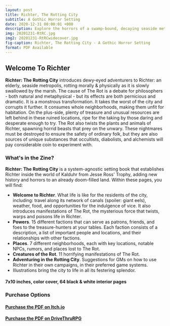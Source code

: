 ```yaml
---
layout: post
title: Richter, The Rotting City
subtitle: A Gothic Horror Setting
date: 2020-12-31 00:00:01 +000
description: Explore the horrors of a swamp-bound, decaying seaside metropolis in this system-agnostic setting book.
img: 20201231-RtRC.jpg
img2: 20201231-RtRCwidecover.jpg
fig-caption: Richter, The Rotting City - A Gothic Horror Setting
format: PDF Available
---
```

## Welcome To Richter
**Richter: The Rotting City** introduces dewy-eyed adventurers to Richter: an elderly, seaside metropolis, rotting morally & physically as it is slowly swallowed by the marsh.
The cause of The Rot is a debate for philosophers - both natural and metaphysical - but its effects are both pernicious and dramatic. It is a monstrous transformation. It takes the worst of the city and corrupts it further. It consumes whole neighborhoods, making them unfit for habitation. On the plus-side, plenty of treasure and unusual resources are left behind in these ruined locations, ripe for the taking by those daring and desperate enough to try.
The Rot also twists the plants and animals of Richter, spawning horrid beasts that prey on the unwary. These nightmares must be destroyed to ensure the safety of ordinary folk, but they are also sources of unique substances that occultists, diabolists, and alchemists will pay considerable coin to experiment with. 
### What's in the Zine?
**Richter: The Rotting City** is a system-agnostic setting book that establishes Richter inside the world of Kalduhr from Jesse Ross' Trophy, adding new history and horrors to an already doom-filled land. Within these pages, you will find:
* **Welcome to Richter**. What life is like for the residents of the city, including: travel along its network of canals (spoiler: giant eels), weather, food, and opportunities for the indulgence of vice. It also introduces manifestations of The Rot, the mysterious force that twists, warps and poisons life in Richter. 
* **Powers**. 15 different factions that can serve as patrons, friends, and foes to the treasure-hunters at your tables. Each faction consists of a description, a list of important people and locations, and their relationships with other factions. 
* **Places**. 7 different neighborhoods, each with key locations, notable NPCs, rumors, and places lost to The Rot.
* **Creatures of the Rot**. 11 horrifying manifestations of The Rot.
* **Adventuring in the Rotting City**. Suggestions for GMs on how to use Richter in their own campaigns, in their preferred game systems. 
* Illustrations bring the city to life in all its festering splendor.

#### 7x10 inches, color cover, 64 black & white interior pages

### Purchase Options
#### [Purchase the PDF on Itch.io](https://byemberandash.itch.io/richter-the-rotting-city?ac=TcJ8Df4sVvG)
#### [Purchase the PDF on DriveThruRPG](https://www.drivethrurpg.com/product/341884/Richter-The-Rotting-City?affiliate_id=1017046)
